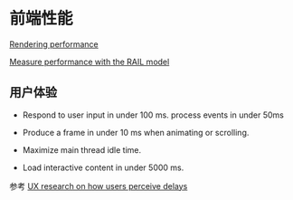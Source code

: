 # 前端性能

[Rendering performance](https://web.dev/articles/rendering-performance)

[Measure performance with the RAIL model](https://web.dev/articles/rail)

## 用户体验

* Respond to user input in under 100 ms. process events in under 50ms

* Produce a frame in under 10 ms when animating or scrolling.

* Maximize main thread idle time.

* Load interactive content in under 5000 ms.

参考 [UX research on how users perceive delays](https://www.nngroup.com/articles/response-times-3-important-limits/)